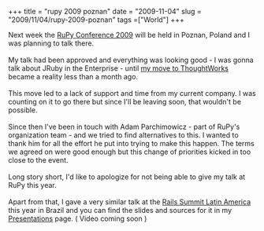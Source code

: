 +++ 
title = "rupy 2009 poznan"
date = "2009-11-04"
slug = "2009/11/04/rupy-2009-poznan"
tags =["World"]
+++

<p>
Next week the <a href="http://rupy.eu/">RuPy Conference 2009</a> will be held in Poznan, Poland and I was planning to talk there.<br><br>My talk had been approved and everything was looking good - I was gonna talk about JRuby in the Enterprise - until <a href="http://www.leonardoborges.com/writings/2009/10/08/soon-off-to-conquer-lands-afar/">my move to ThoughtWorks</a> became a reality less than a month ago.<br><br>This move led to a lack of support and time from my current company. I was counting on it to go there but since I'll be leaving soon, that wouldn't be possible.<br><br>Since then I've been in touch with Adam Parchimowicz - part of RuPy's organization team - and we tried to find alternatives to this. I wanted to thank him for all the effort he put into trying to make this happen. The terms we agreed on were good enough but this change of priorities kicked in too close to the event.<br><br>Long story short, I'd like to apologize for not being able to give my talk at RuPy this year.<br><br>Apart from that, I gave a very similar talk at the <a href="http://www.railssummit.com.br/">Rails Summit Latin America</a> this year in Brazil and you can find the slides and sources for it in my <a href="http://www.leonardoborges.com/writings/presentations/">Presentations</a> page. ( Video coming soon )
</p>

